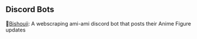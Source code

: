 ## Discord Bots

🎀[Bishouji](https://github.com/daikonk/amiami-bot): A webscraping ami-ami discord bot that posts their Anime Figure updates


